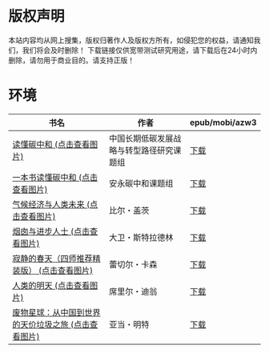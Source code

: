 # 版权声明

本站内容均从网上搜集，版权归著作人及版权方所有，如侵犯您的权益，请通知我们，我们将会及时删除！ 下载链接仅供宽带测试研究用途，请下载后在24小时内删除，请勿用于商业目的。请支持正版！

# 环境

| 书名 | 作者 | epub/mobi/azw3 |
| --- | --- | --- |
| [读懂碳中和 (点击查看图片)](https://www.dushupai.com/attachment/2024/06/12/ac2e253089a50c57.jpg) | 中国长期低碳发展战略与转型路径研究课题组 | [下载](https://url89.ctfile.com/f/31084289-1375498108-447de0?p=8866) |
| [一本书读懂碳中和 (点击查看图片)](https://www.dushupai.com/attachment/2024/06/11/9032b0daf70a5038.jpg) | 安永碳中和课题组 | [下载](https://url89.ctfile.com/f/31084289-1375507366-f36283?p=8866) |
| [气候经济与人类未来 (点击查看图片)](https://www.dushupai.com/attachment/2024/06/11/4c8606a2eba5a5f0.jpg) | 比尔・盖茨 | [下载](https://url89.ctfile.com/f/31084289-1375512229-68d76f?p=8866) |
| [烟囱与进步人士 (点击查看图片)](https://www.dushupai.com/attachment/2024/06/11/1f4eba00b531c3a5.jpg) | 大卫・斯特拉德林 | [下载](https://url89.ctfile.com/f/31084289-1375512436-c178c9?p=8866) |
| [寂静的春天（四师推荐精装版） (点击查看图片)](https://www.dushupai.com/attachment/2024/06/06/a909bb8d8c9cd504.jpg) | 蕾切尔・卡森 | [下载](https://url89.ctfile.com/f/31084289-1357032802-2197eb?p=8866) |
| [人类的明天 (点击查看图片)](https://www.dushupai.com/attachment/2024/06/04/4044d8317cd8983f.jpg) | 席里尔・迪翁 | [下载](https://url89.ctfile.com/f/31084289-1357022440-689a22?p=8866) |
| [废物星球：从中国到世界的天价垃圾之旅 (点击查看图片)](https://www.dushupai.com/attachment/2024/06/03/28e14d4a0983192e.jpg) | 亚当・明特 | [下载](https://url89.ctfile.com/f/31084289-1357014730-c288c9?p=8866) |
